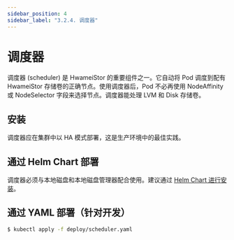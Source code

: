```yaml
---
sidebar_position: 4
sidebar_label: "3.2.4. 调度器"
---
```


# 调度器

调度器 (scheduler) 是 HwameiStor 的重要组件之一。它自动将 Pod 调度到配有 HwameiStor 存储卷的正确节点。使用调度器后，Pod 不必再使用 NodeAffinity 或 NodeSelector 字段来选择节点。调度器能处理 LVM 和 Disk 存储卷。

## 安装

调度器应在集群中以 HA 模式部署，这是生产环境中的最佳实践。

## 通过 Helm Chart 部署

调度器必须与本地磁盘和本地磁盘管理器配合使用。建议通过 [Helm Chart 进行安装](../../2.quick_start/2.1.installation/2.1.2.deploy_helm_charts.md)。

## 通过 YAML 部署（针对开发）

```bash
$ kubectl apply -f deploy/scheduler.yaml
```
